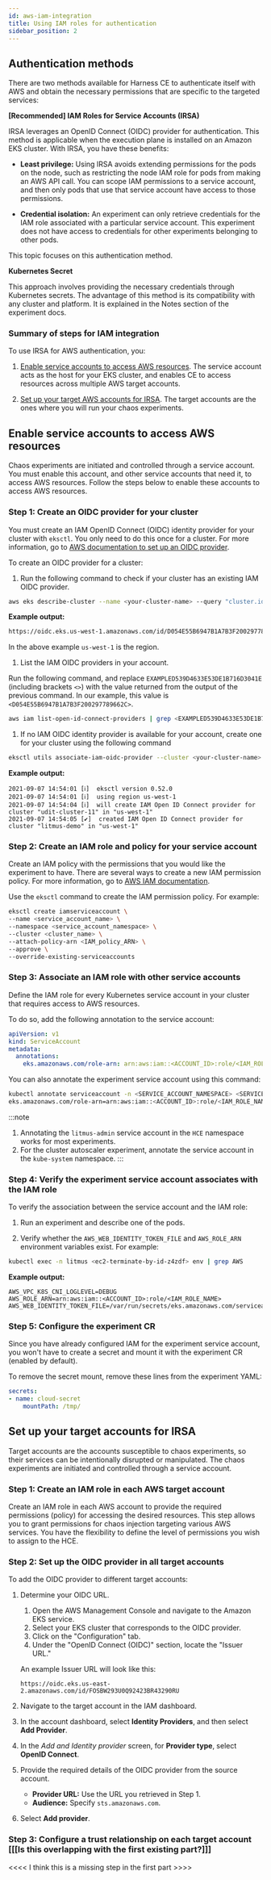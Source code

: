```yaml
---
id: aws-iam-integration
title: Using IAM roles for authentication
sidebar_position: 2
---
```


## Authentication methods

There are two methods available for Harness CE to authenticate itself with AWS and obtain the necessary permissions that are specific to the targeted services:

**[Recommended] IAM Roles for Service Accounts (IRSA)** 

IRSA leverages an OpenID Connect (OIDC) provider for authentication. This method is applicable when the execution plane is installed on an Amazon EKS cluster. With IRSA, you have these benefits:

  - **Least privilege:** Using IRSA avoids extending permissions for the pods on the node, such as restricting the node IAM role for pods from making an AWS API call. You can scope IAM permissions to a service account, and then only pods that use that service account have access to those permissions.

  - **Credential isolation:** An experiment can only retrieve credentials for the IAM role associated with a particular service account. This experiment does not have access to credentials for other experiments belonging to other pods.

This topic focuses on this authentication method.

**Kubernetes Secret** 

  This approach involves providing the necessary credentials through Kubernetes secrets. The advantage of this method is its compatibility with any cluster and platform. It is explained in the Notes section of the experiment docs.

### Summary of steps for IAM integration

To use IRSA for AWS authentication, you:

1. [Enable service accounts to access AWS resources](#enable-service-accounts-to-access-aws-resources). The service account acts as the host for your EKS cluster, and enables CE to access resources across multiple AWS target accounts.

1. [Set up your target AWS accounts for IRSA](#set-up-your-target-accounts-for-irsa). The target accounts are the ones where you will run your chaos experiments.

## Enable service accounts to access AWS resources

Chaos experiments are initiated and controlled through a service account. You must enable this account, and other service accounts that need it, to access AWS resources. Follow the steps below to enable these accounts to access AWS resources.

### Step 1: Create an OIDC provider for your cluster

You must create an IAM OpenID Connect (OIDC) identity provider for your cluster with `eksctl`. You only need to do this once for a cluster. For more information, go to [AWS documentation to set up an OIDC provider](https://docs.aws.amazon.com/eks/latest/userguide/enable-iam-roles-for-service-accounts.html).

To create an OIDC provider for a cluster:

1. Run the following command to check if your cluster has an existing IAM OIDC provider.

  ```bash
  aws eks describe-cluster --name <your-cluster-name> --query "cluster.identity.oidc.issuer" --output text
  ```

  **Example output:**

  ```bash
  https://oidc.eks.us-west-1.amazonaws.com/id/D054E55B6947B1A7B3F200297789662C
  ```

  In the above example `us-west-1` is the region.

1. List the IAM OIDC providers in your account. 

  Run the following command, and replace `EXAMPLED539D4633E53DE1B716D3041E` (including brackets `<>`) with the value returned from the output of the previous command. In our example, this value is `<D054E55B6947B1A7B3F200297789662C>`.

  ```bash
  aws iam list-open-id-connect-providers | grep <EXAMPLED539D4633E53DE1B716D3041E>
  ```

1. If no IAM OIDC identity provider is available for your account, create one for your cluster using the following command
  ```bash
  eksctl utils associate-iam-oidc-provider --cluster <your-cluster-name> --approve
  ```

  **Example output:**

  ```
  2021-09-07 14:54:01 [ℹ]  eksctl version 0.52.0
  2021-09-07 14:54:01 [ℹ]  using region us-west-1
  2021-09-07 14:54:04 [ℹ]  will create IAM Open ID Connect provider for cluster "udit-cluster-11" in "us-west-1"
  2021-09-07 14:54:05 [✔]  created IAM Open ID Connect provider for cluster "litmus-demo" in "us-west-1"
  ```

### Step 2: Create an IAM role and policy for your service account 

Create an IAM policy with the permissions that you would like the experiment to have. There are several ways to create a new IAM permission policy. For more information, go to [AWS IAM documentation](https://docs.aws.amazon.com/transfer/latest/userguide/requirements-roles.html). 

Use the `eksctl` command to create the IAM permission policy. For example:

```bash
eksctl create iamserviceaccount \
--name <service_account_name> \
--namespace <service_account_namespace> \
--cluster <cluster_name> \
--attach-policy-arn <IAM_policy_ARN> \
--approve \
--override-existing-serviceaccounts
```

### Step 3: Associate an IAM role with other service accounts

Define the IAM role for every Kubernetes service account in your cluster that requires access to AWS resources.

To do so, add the following annotation to the service account:

```yaml
apiVersion: v1
kind: ServiceAccount
metadata:
  annotations:
    eks.amazonaws.com/role-arn: arn:aws:iam::<ACCOUNT_ID>:role/<IAM_ROLE_NAME>
```

You can also annotate the experiment service account using this command:

```bash
kubectl annotate serviceaccount -n <SERVICE_ACCOUNT_NAMESPACE> <SERVICE_ACCOUNT_NAME> \
eks.amazonaws.com/role-arn=arn:aws:iam::<ACCOUNT_ID>:role/<IAM_ROLE_NAME>
```

:::note   
1. Annotating the `litmus-admin` service account in the `HCE` namespace works for most experiments. 
2. For the cluster autoscaler experiment, annotate the service account in the `kube-system` namespace.
:::

### Step 4: Verify the experiment service account associates with the IAM role

To verify the association between the service account and the IAM role: 

1. Run an experiment and describe one of the pods. 

1. Verify whether the `AWS_WEB_IDENTITY_TOKEN_FILE` and `AWS_ROLE_ARN` environment variables exist. For example:

  ```bash
  kubectl exec -n litmus <ec2-terminate-by-id-z4zdf> env | grep AWS
  ```
  **Example output:**
  ```
  AWS_VPC_K8S_CNI_LOGLEVEL=DEBUG
  AWS_ROLE_ARN=arn:aws:iam::<ACCOUNT_ID>:role/<IAM_ROLE_NAME>
  AWS_WEB_IDENTITY_TOKEN_FILE=/var/run/secrets/eks.amazonaws.com/serviceaccount/token
  ```

### Step 5: Configure the experiment CR

Since you have already configured IAM for the experiment service account, you won't have to create a secret and mount it with the experiment CR (enabled by default). 

To remove the secret mount, remove these lines from the experiment YAML:

```yaml
secrets:
- name: cloud-secret
    mountPath: /tmp/
```

## Set up your target accounts for IRSA

Target accounts are the accounts susceptible to chaos experiments, so their services can be intentionally disrupted or manipulated. The chaos experiments are initiated and controlled through a service account. 

### Step 1: Create an IAM role in each AWS target account

Create an IAM role in each AWS account to provide the required permissions (policy) for accessing the desired resources. This step allows you to grant permissions for chaos injection targeting various AWS services. You have the flexibility to define the level of permissions you wish to assign to the HCE.

### Step 2: Set up the OIDC provider in all target accounts

To add the OIDC provider to different target accounts:

1. Determine your OIDC URL.

    1. Open the AWS Management Console and navigate to the Amazon EKS service.
    1. Select your EKS cluster that corresponds to the OIDC provider.
    1. Click on the "Configuration" tab.
    1. Under the "OpenID Connect (OIDC)" section, locate the "Issuer URL."
    
      An example Issuer URL will look like this:

      ```
      https://oidc.eks.us-east-2.amazonaws.com/id/FOSBW293U0Q92423BR43290RU
      ```
1. Navigate to the target account in the IAM dashboard.
1. In the account dashboard, select **Identity Providers**, and then select **Add Provider**.
1. In the *Add and Identity provider* screen, for **Provider type**, select **OpenID Connect**. 
1. Provide the required details of the OIDC provider from the source account. 
    
    * **Provider URL:** Use the URL you retrieved in Step 1. 
    * **Audience:** Specify `sts.amazonaws.com`.

1. Select **Add provider**.

### Step 3: Configure a trust relationship on each target account [[[Is this overlapping with the first existing part?]]]

<<<< I think this is a missing step in the first part >>>>


